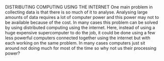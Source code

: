 DISTRIBUTING COMPUTING USING THE INTERNET
One main problem in collecting data is that there is so much of it to analyse. Analysing large amounts of data requires a lot of computer power and this power may not to be available because of the cost. 
In many cases this problem can be solved by using distributed computing using the internet. Here, instead of using a huge expensive supercomputer to do the job, it could be done using a few less powerful computers connected together using the internet but with each working on the same problem. In many cases computers just sit around not doing much for most of the time so why not us their processing power?
